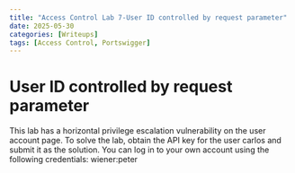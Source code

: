 ```yaml
---
title: "Access Control Lab 7-User ID controlled by request parameter"
date: 2025-05-30
categories: [Writeups]
tags: [Access Control, Portswigger]
---
```


# User ID controlled by request parameter 

 This lab has a horizontal privilege escalation vulnerability on the user account page.
 To solve the lab, obtain the API key for the user carlos and submit it as the solution.
 You can log in to your own account using the following credentials: wiener:peter 



